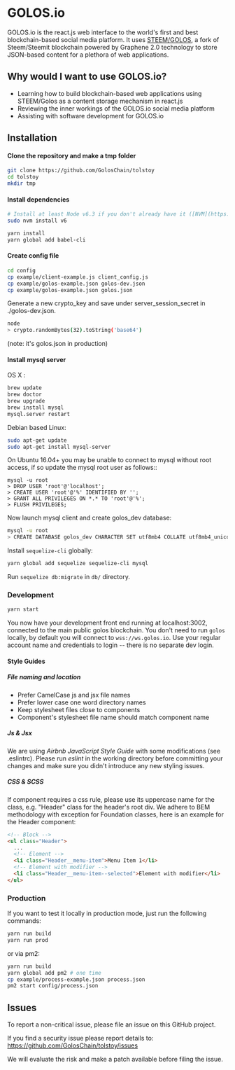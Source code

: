 # GOLOS.io

GOLOS.io is the react.js web interface to the world's first and best blockchain-based social media platform. It uses [STEEM/GOLOS](https://github.com/GolosChain/golos), a fork of Steem/Steemit blockchain powered by Graphene 2.0 technology to store JSON-based content for a plethora of web applications.

## Why would I want to use GOLOS.io?

- Learning how to build blockchain-based web applications using STEEM/Golos as a content storage mechanism in react.js
- Reviewing the inner workings of the GOLOS.io social media platform
- Assisting with software development for GOLOS.io

## Installation

#### Clone the repository and make a tmp folder

```bash
git clone https://github.com/GolosChain/tolstoy
cd tolstoy
mkdir tmp
```

#### Install dependencies

```bash
# Install at least Node v6.3 if you don't already have it ([NVM](https://github.com/creationix/nvm) recommended)
sudo nvm install v6

yarn install
yarn global add babel-cli
```

#### Create config file

```bash
cd config
cp example/client-example.js client_config.js
cp example/golos-example.json golos-dev.json
cp example/golos-example.json golos.json
```

Generate a new crypto_key and save under server_session_secret in ./golos-dev.json.

```bash
node
> crypto.randomBytes(32).toString('base64')
```

(note: it's golos.json in production)

#### Install mysql server

OS X :

```bash
brew update
brew doctor
brew upgrade
brew install mysql
mysql.server restart
```

Debian based Linux:

```bash
sudo apt-get update
sudo apt-get install mysql-server
```

On Ubuntu 16.04+ you may be unable to connect to mysql without root access, if
so update the mysql root user as follows::

```
mysql -u root
> DROP USER 'root'@'localhost';
> CREATE USER 'root'@'%' IDENTIFIED BY '';
> GRANT ALL PRIVILEGES ON *.* TO 'root'@'%';
> FLUSH PRIVILEGES;
```

Now launch mysql client and create golos_dev database:

```bash
mysql -u root
> CREATE DATABASE golos_dev CHARACTER SET utf8mb4 COLLATE utf8mb4_unicode_ci;
```

Install `sequelize-cli` globally:

```bash
yarn global add sequelize sequelize-cli mysql
```

Run `sequelize db:migrate` in `db/` directory.

### Development

```bash
yarn start
```

You now have your development front end running at localhost:3002, connected to the main public golos blockchain. You don't need to run `golos` locally, by default you will connect to `wss://ws.golos.io`. Use your regular account name and credentials to login -- there is no separate dev login.

#### Style Guides

##### File naming and location

- Prefer CamelCase js and jsx file names
- Prefer lower case one word directory names
- Keep stylesheet files close to components
- Component's stylesheet file name should match component name

##### Js & Jsx

We are using _Airbnb JavaScript Style Guide_ with some modifications (see .eslintrc).
Please run _eslint_ in the working directory before committing your changes and make sure you didn't introduce any new styling issues.

##### CSS & SCSS

If component requires a css rule, please use its uppercase name for the class, e.g. "Header" class for the header's root div.
We adhere to BEM methodology with exception for Foundation classes, here is an example for the Header component:

```html
<!-- Block -->
<ul class="Header">
  ...
  <!-- Element -->
  <li class="Header__menu-item">Menu Item 1</li>
  <!-- Element with modifier -->
  <li class="Header__menu-item--selected">Element with modifier</li>
</ul>
```

### Production

If you want to test it locally in production mode, just run the following commands:

```bash
yarn run build
yarn run prod
```

or via pm2:

```bash
yarn run build
yarn global add pm2 # one time
cp example/process-example.json process.json
pm2 start config/process.json
```

## Issues

To report a non-critical issue, please file an issue on this GitHub project.

If you find a security issue please report details to: https://github.com/GolosChain/tolstoy/issues

We will evaluate the risk and make a patch available before filing the issue.
